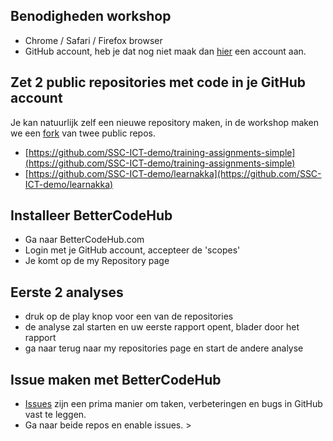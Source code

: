 ## Benodigheden workshop
- Chrome / Safari / Firefox browser
- GitHub account, heb je dat nog niet maak dan [hier](https://github.com/join?source=header-home) een account  aan.

## Zet 2 public repositories met code in je GitHub account
Je kan natuurlijk zelf een nieuwe repository maken, in de workshop maken we een [fork](https://help.github.com/articles/fork-a-repo/) van twee public repos.

- [https://github.com/SSC-ICT-demo/training-assignments-simple](https://github.com/SSC-ICT-demo/training-assignments-simple)
- [https://github.com/SSC-ICT-demo/learnakka](https://github.com/SSC-ICT-demo/learnakka)

## Installeer BetterCodeHub
- Ga naar BetterCodeHub.com 
- Login met je GitHub account, accepteer de 'scopes'
- Je komt op de my Repository page

## Eerste 2 analyses
- druk op de play knop voor een van de repositories
- de analyse zal starten en uw eerste rapport opent, blader door het rapport
- ga naar terug naar my repositories page en start de andere analyse

## Issue maken met BetterCodeHub
- [Issues](https://guides.github.com/features/issues/) zijn een prima manier om taken, verbeteringen en bugs in GitHub vast te leggen.
- Ga naar beide repos en enable issues. > 



